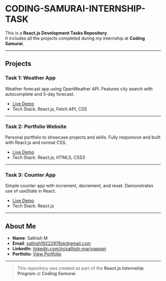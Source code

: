 # CODING-SAMURAI-INTERNSHIP-TASK

This is a **React.js Development Tasks Repository**.  
It includes all the projects completed during my internship at **Coding Samurai**.

---

## Projects

### Task 1: Weather App

Weather forecast app using OpenWeather API. Features city search with autocomplete and 5-day forecast.

- [Live Demo](https://coding-samurai-internship-task-yx23.vercel.app/)
- Tech Stack: React.js, Fetch API, CSS

---

### Task 2: Portfolio Website

Personal portfolio to showcase projects and skills. Fully responsive and built with React.js and normal CSS.

- [Live Demo](https://coding-samurai-internship-task-plum.vercel.app/)
- Tech Stack: React.js, HTML5, CSS3

---

### Task 3: Counter App

Simple counter app with increment, decrement, and reset. Demonstrates use of useState in React.

- [Live Demo](https://coding-samurai-internship-task-v93f.vercel.app/)
- Tech Stack: React.js

---

## About Me

- **Name**: Sathish M  
- **Email**: [sathish19222978sk@gmail.com](mailto:sathish19222978sk@gmail.com)  
- **LinkedIn**: [linkedin.com/in/sathish-mariyappan](https://www.linkedin.com/in/sathish-mariyappan)  
- **Portfolio**: [View Portfolio](https://coding-samurai-internship-task-plum.vercel.app/)

---

> This repository was created as part of the **React.js Internship Program** at **Coding Samurai**.
